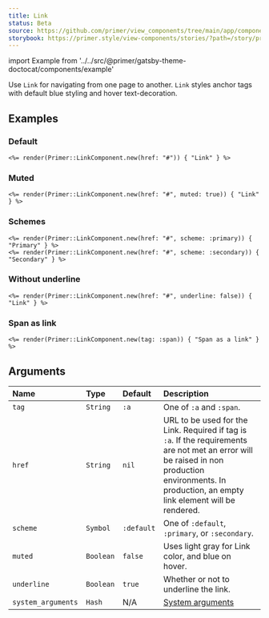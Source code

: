 ```yaml
---
title: Link
status: Beta
source: https://github.com/primer/view_components/tree/main/app/components/primer/link_component.rb
storybook: https://primer.style/view-components/stories/?path=/story/primer-link-component
---
```


import Example from '../../src/@primer/gatsby-theme-doctocat/components/example'

<!-- Warning: AUTO-GENERATED file, do not edit. Add code comments to your Ruby instead <3 -->

Use `Link` for navigating from one page to another. `Link` styles anchor tags with default blue styling and hover text-decoration.

## Examples

### Default

<Example src="<a href='#' data-view-component='true'>Link</a>" />

```erb
<%= render(Primer::LinkComponent.new(href: "#")) { "Link" } %>
```

### Muted

<Example src="<a href='#' data-view-component='true' class='Link--muted'>Link</a>" />

```erb
<%= render(Primer::LinkComponent.new(href: "#", muted: true)) { "Link" } %>
```

### Schemes

<Example src="<a href='#' data-view-component='true' class='Link--primary'>Primary</a><a href='#' data-view-component='true' class='Link--secondary'>Secondary</a>" />

```erb
<%= render(Primer::LinkComponent.new(href: "#", scheme: :primary)) { "Primary" } %>
<%= render(Primer::LinkComponent.new(href: "#", scheme: :secondary)) { "Secondary" } %>
```

### Without underline

<Example src="<a href='#' data-view-component='true' class='no-underline'>Link</a>" />

```erb
<%= render(Primer::LinkComponent.new(href: "#", underline: false)) { "Link" } %>
```

### Span as link

<Example src="<span data-view-component='true' class='Link'>Span as a link</span>" />

```erb
<%= render(Primer::LinkComponent.new(tag: :span)) { "Span as a link" } %>
```

## Arguments

| Name | Type | Default | Description |
| :- | :- | :- | :- |
| `tag` | `String` | `:a` | One of `:a` and `:span`. |
| `href` | `String` | `nil` | URL to be used for the Link. Required if tag is `:a`. If the requirements are not met an error will be raised in non production environments. In production, an empty link element will be rendered. |
| `scheme` | `Symbol` | `:default` | One of `:default`, `:primary`, or `:secondary`. |
| `muted` | `Boolean` | `false` | Uses light gray for Link color, and blue on hover. |
| `underline` | `Boolean` | `true` | Whether or not to underline the link. |
| `system_arguments` | `Hash` | N/A | [System arguments](/system-arguments) |
